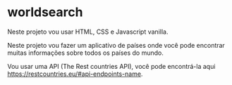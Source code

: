 # worldsearch

Neste projeto vou usar HTML, CSS e Javascript vanilla.

Neste projeto vou fazer um aplicativo de países onde você pode encontrar muitas informações sobre todos os países do mundo.

Vou usar uma API (The Rest countries API), você pode encontrá-la aqui https://restcountries.eu/#api-endpoints-name.

